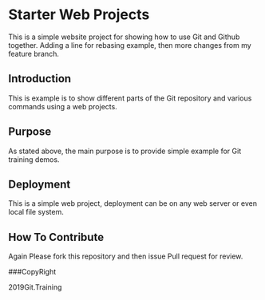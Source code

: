  # Starter Web Projects

This is a simple website project for 
showing how to use Git and Github together.
Adding a line for rebasing example, then more changes from my feature branch.

## Introduction

This is example is to show different parts of
the Git repository and various commands using
a web projects.

## Purpose

As stated above, the main purpose is to 
provide simple example for Git training demos.

## Deployment

This is a simple web project, deployment can
be on any web server or even local file system.

## How To Contribute

Again Please fork this repository and then issue Pull request for review.

###CopyRight

 2019Git.Training